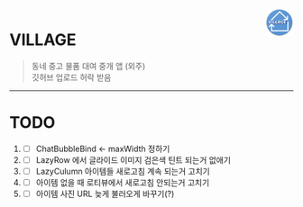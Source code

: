 <img src="https://github.com/jisungbin/VILLAGE/blob/master/app/src/main/res/mipmap-xxxhdpi/ic_launcher.png?raw=true" align="right" width="10%" />

# VILLAGE
> 동네 중고 물품 대여 중개 앱 (외주)  <br/>
> 깃허브 업로드 허락 받음

-----

# TODO
1. - [ ] ChatBubbleBind <- maxWidth 정하기
2. - [ ] LazyRow 에서 글라이드 이미지 검은색 틴트 되는거 없애기
3. - [ ] LazyCulumn 아이템들 새로고침 계속 되는거 고치기
4. - [ ] 아이템 없을 때 로티뷰에서 새로고침 안되는거 고치기
5. - [ ] 아이템 사진 URL 늦게 불러오게 바꾸기(?)
